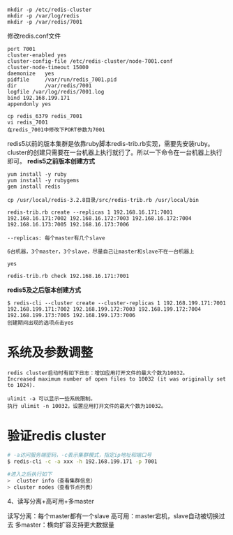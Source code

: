 #
```
mkdir -p /etc/redis-cluster
mkdir -p /var/log/redis
mkdir -p /var/redis/7001
```

修改redis.conf文件
```
port 7001
cluster-enabled yes
cluster-config-file /etc/redis-cluster/node-7001.conf
cluster-node-timeout 15000
daemonize	yes	
pidfile		/var/run/redis_7001.pid 						
dir 		/var/redis/7001		
logfile /var/log/redis/7001.log
bind 192.168.199.171		
appendonly yes
```

```
cp redis_6379 redis_7001
vi redis_7001
在redis_7001中修改下PORT参数为7001
```

redis5以前的版本集群是依靠ruby脚本redis-trib.rb实现，需要先安装ruby。cluster的创建只需要在一台机器上执行就行了。所以一下命令在一台机器上执行即可。
**redis5之前版本创建方式**
```shell
yum install -y ruby
yum install -y rubygems
gem install redis

cp /usr/local/redis-3.2.8目录/src/redis-trib.rb /usr/local/bin

redis-trib.rb create --replicas 1 192.168.16.171:7001 192.168.16.171:7002 192.168.16.172:7003 192.168.16.172:7004 192.168.16.173:7005 192.168.16.173:7006

--replicas: 每个master有几个slave

6台机器，3个master，3个slave，尽量自己让master和slave不在一台机器上

yes

redis-trib.rb check 192.168.16.171:7001

```

**redis5及之后版本创建方式**
```shell
$ redis-cli --cluster create --cluster-replicas 1 192.168.199.171:7001 192.168.199.171:7002 192.168.199.172:7003 192.168.199.172:7004 192.168.199.173:7005 192.168.199.173:7006
创建期间出现的选项点击yes
```

# 系统及参数调整
```
redis cluster启动时有如下日志：增加应用打开文件的最大个数为10032。
Increased maximum number of open files to 10032 (it was originally set to 1024).

ulimit -a 可以显示一些系统限制。
执行 ulimit -n 10032，设置应用打开文件的最大个数为10032。
```

# 验证redis cluster
```bash
# -a访问服务端密码，-c表示集群模式，指定ip地址和端口号
$ redis-cli -c -a xxx -h 192.168.199.171 -p 7001

#进入之后执行如下
>  cluster info（查看集群信息）
> cluster nodes（查看节点列表）
```


4、读写分离+高可用+多master

读写分离：每个master都有一个slave
高可用：master宕机，slave自动被切换过去
多master：横向扩容支持更大数据量